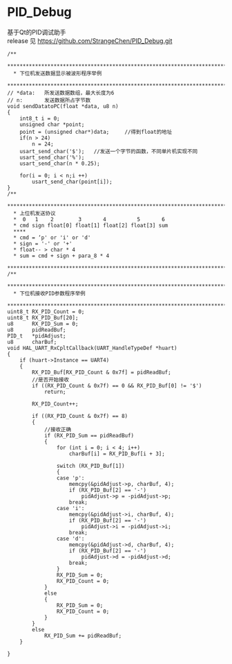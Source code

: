 # PID_Debug
基于Qt的PID调试助手  
release 见 https://github.com/StrangeChen/PID_Debug.git
    
    /**
      ******************************************************************************
      * 下位机发送数据显示被波形程序举例
      ******************************************************************************/
    // *data:	所发送数据数组，最大长度为6
    // n:		发送数据所占字节数
    void sendDatatoPC(float *data, u8 n)
    {
        int8_t i = 0;
        unsigned char *point;
        point = (unsigned char*)data;	  //得到float的地址
        if(n > 24)
            n = 24;
        usart_send_char('$');	//发送一个字节的函数，不同单片机实现不同
        usart_send_char('%');
        usart_send_char(n * 0.25);

        for(i = 0; i < n;i ++)
            usart_send_char(point[i]);
    }
    /**
      ******************************************************************************
      *	上位机发送协议
      *  0   1    2        3       4          5       6
      *	cmd sign float[0] float[1] float[2] float[3] sum
      ****
      *	cmd = ‘p' or 'i' or 'd'
      *	sign = '-' or '+'
      *	float-- > char * 4
      * sum = cmd + sign + para_8 * 4
      ******************************************************************************/
    /**
      ******************************************************************************
      * 下位机接收PID参数程序举例
      ******************************************************************************/
    uint8_t RX_PID_Count = 0;
    uint8_t RX_PID_Buf[20];
    u8		RX_PID_Sum = 0;
    u8		pidReadBuf;
    PID_t 	*pidAdjust;
    u8 		charBuf;
    void HAL_UART_RxCpltCallback(UART_HandleTypeDef *huart)
    {
        if (huart->Instance == UART4)
        {
            RX_PID_Buf[RX_PID_Count & 0x7f] = pidReadBuf;
            //是否开始接收
            if ((RX_PID_Count & 0x7f) == 0 && RX_PID_Buf[0] != '$')
                return;

            RX_PID_Count++;

            if ((RX_PID_Count & 0x7f) == 8)
            {
                //接收正确
                if (RX_PID_Sum == pidReadBuf)
                {
                    for (int i = 0; i < 4; i++)
                        charBuf[i] = RX_PID_Buf[i + 3];

                    switch (RX_PID_Buf[1])
                    {
                    case 'p':
                        memcpy(&pidAdjust->p, charBuf, 4);
                        if (RX_PID_Buf[2] == '-')
                            pidAdjust->p = -pidAdjust->p;
                        break;
                    case 'i':
                        memcpy(&pidAdjust->i, charBuf, 4);
                        if (RX_PID_Buf[2] == '-')
                            pidAdjust->i = -pidAdjust->i;
                        break;
                    case 'd':
                        memcpy(&pidAdjust->d, charBuf, 4);
                        if (RX_PID_Buf[2] == '-')
                            pidAdjust->d = -pidAdjust->d;
                        break;
                    }
                    RX_PID_Sum = 0;
                    RX_PID_Count = 0;
                }
                else
                {
                    RX_PID_Sum = 0;
                    RX_PID_Count = 0;
                }
            }
            else
                RX_PID_Sum += pidReadBuf;
        }

    }
